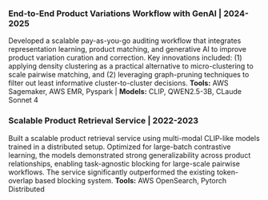 
### End-to-End Product Variations Workflow with GenAI | 2024-2025
Developed a scalable pay-as-you-go auditing workflow that integrates representation learning, product matching, and 
generative AI to improve product variation curation and correction. Key innovations included: (1) applying density 
clustering as a practical alternative to micro-clustering to scale pairwise matching, and (2) leveraging 
graph-pruning techniques to filter out least informative cluster-to-cluster decisions.
**Tools:** AWS Sagemaker, AWS EMR, Pyspark | **Models:** CLIP, QWEN2.5-3B, CLaude Sonnet 4

### Scalable Product Retrieval Service | 2022-2023
Built a scalable product retrieval service using multi-modal CLIP-like models trained in a distributed setup. 
Optimized for large-batch contrastive learning, the models demonstrated strong generalizability across product 
relationships, enabling task-agnostic blocking for large-scale pairwise workflows. The service significantly 
outperformed the existing token-overlap based blocking system.
**Tools:** AWS OpenSearch, Pytorch Distributed

